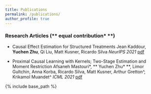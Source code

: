 ```yaml
---
title: Publications
permalink: /publications/
author_profile: true
---
```


### Research Articles (** equal contribution* **)

- Causal Effect Estimation for Structured Treatments
Jean Kaddour, **Yuchen Zhu**, Qi Liu, Matt Kusner, Ricardo Silva
*NeurIPS 2021*
[pdf](https://arxiv.org/pdf/2106.01939.pdf)  

- Proximal Causal Learning with Kernels; Two-Stage Estimation and Moment Restriction
Afsaneh Mastouri*, ** Yuchen Zhu* **, Limor Gultchin, Anna Korba, Ricardo Silva, Matt Kusner, Arthur Gretton^, Krikamol Muandet^
*ICML 2021*
 [pdf](https://arxiv.org/pdf/2105.04544.pdf)  

{% include base_path %}
